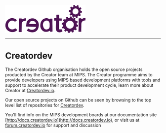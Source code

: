 ![](creator.png)

----------

# Creatordev #

The Creatordev Github organisation holds the open source projects producted by the Creator team at MIPS. The Creator programme aims to provide developers using MIPS based development platforms with tools and support to accelerate their product development cycle, learn more about Creator at [Creatordev.io](http://creatordev.io).

Our open source projects on Github can be seen by browsing to the top level list of repositories for [Creatordev](http://github.com/creatordev).

You'll find info on the MIPS development boards at our documentation site [http://docs.creatordev.io](http://docs.creatordev.io), or visit us at [forum.creatordev.io](http://forum.creatordev.io) for support and discussion
